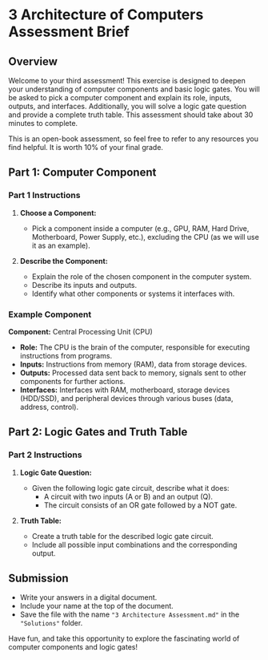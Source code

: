 # 3 Architecture of Computers Assessment Brief

## Overview

Welcome to your third assessment! This exercise is designed to deepen your understanding of computer components and basic logic gates. You will be asked to pick a computer component and explain its role, inputs, outputs, and interfaces. Additionally, you will solve a logic gate question and provide a complete truth table. This assessment should take about 30 minutes to complete.

This is an open-book assessment, so feel free to refer to any resources you find helpful. It is worth 10% of your final grade.

## Part 1: Computer Component

### Part 1 Instructions

1. **Choose a Component:**
   - Pick a component inside a computer (e.g., GPU, RAM, Hard Drive, Motherboard, Power Supply, etc.), excluding the CPU (as we will use it as an example).

2. **Describe the Component:**
   - Explain the role of the chosen component in the computer system.
   - Describe its inputs and outputs.
   - Identify what other components or systems it interfaces with.

### Example Component

**Component:** Central Processing Unit (CPU)

- **Role:** The CPU is the brain of the computer, responsible for executing instructions from programs.
- **Inputs:** Instructions from memory (RAM), data from storage devices.
- **Outputs:** Processed data sent back to memory, signals sent to other components for further actions.
- **Interfaces:** Interfaces with RAM, motherboard, storage devices (HDD/SSD), and peripheral devices through various buses (data, address, control).

## Part 2: Logic Gates and Truth Table

### Part 2 Instructions

1. **Logic Gate Question:**
   - Given the following logic gate circuit, describe what it does:
     - A circuit with two inputs (A or B) and an output (Q).
     - The circuit consists of an OR gate followed by a NOT gate.

2. **Truth Table:**
   - Create a truth table for the described logic gate circuit.
   - Include all possible input combinations and the corresponding output.

<!-- ### Example Logic Gate Circuit

**Logic Gate Circuit:** NOT(AND(A, B))

- **Description:** The circuit takes two inputs, A and B. The AND gate outputs true only if both A and B are true. The NOT gate then inverts this output.
  
**Truth Table:**

| A | B | AND(A, B) | NOT(AND(A, B)) |
|---|---|-----------|----------------|
| 0 | 0 |     0     |        1       |
| 0 | 1 |     0     |        1       |
| 1 | 0 |     0     |        1       |
| 1 | 1 |     1     |        0       | -->

## Submission

- Write your answers in a digital document.
- Include your name at the top of the document.
- Save the file with the name `"3 Architecture Assessment.md"` in the `"Solutions"` folder.

Have fun, and take this opportunity to explore the fascinating world of computer components and logic gates!
